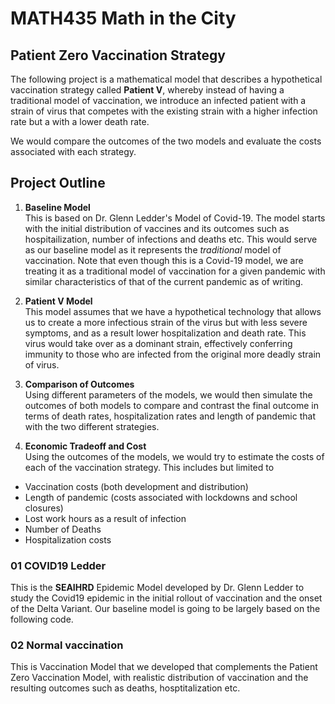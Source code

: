 # MATH435 Math in the City
## Patient Zero Vaccination Strategy

The following project is a mathematical model that describes a hypothetical vaccination strategy called **Patient V**, whereby instead of having a traditional model of vaccination, we introduce an infected patient with a strain of virus that competes with the existing strain with a higher infection rate but a with a lower death rate. <br>

We would compare the outcomes of the two models and evaluate the costs associated with each strategy.

## Project Outline
1. **Baseline Model** <br>
This is based on Dr. Glenn Ledder's Model of Covid-19. The model starts with the initial distribution of vaccines and its outcomes such as hospitailization, number of infections and deaths etc. This would serve as our baseline model as it represents the *traditional* model of vaccination. Note that even though this is a Covid-19 model, we are treating it as a traditional model of vaccination for a given pandemic with similar characteristics of that of the current pandemic as of writing.

2. **Patient V Model** <br>
This model assumes that we have a hypothetical technology that allows us to create a more infectious strain of the virus but with less severe symptoms, and as a result lower hospitalization and death rate. This virus would take over as a dominant strain, effectively conferring immunity to those who are infected from the original more deadly strain of virus.

3. **Comparison of Outcomes** <br>
Using different parameters of the models, we would then simulate the outcomes of both models to compare and contrast the final outcome in terms of death rates, hospitalization rates and length of pandemic that with the two different strategies.

4. **Economic Tradeoff and Cost** <br>
Using the outcomes of the models, we would try to estimate the costs of each of the vaccination strategy. This includes but limited to
* Vaccination costs (both development and distribution)
* Length of pandemic (costs associated with lockdowns and school closures)
* Lost work hours as a result of infection
* Number of Deaths
* Hospitalization costs

### 01 COVID19 Ledder
This is the **SEAIHRD** Epidemic Model developed by Dr. Glenn Ledder to study the Covid19 epidemic in the initial rollout of vaccination and the onset of the Delta Variant. Our baseline model is going to be largely based on the following code.

### 02 Normal vaccination
This is Vaccination Model that we developed that complements the Patient Zero Vaccination Model, with realistic distribution of vaccination and the resulting outcomes such as deaths, hosptitalization etc. 
